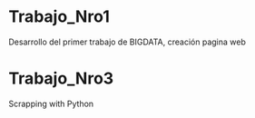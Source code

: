 # Trabajo_Nro1
Desarrollo del primer trabajo de BIGDATA, creación pagina web


# Trabajo_Nro3
Scrapping with Python
